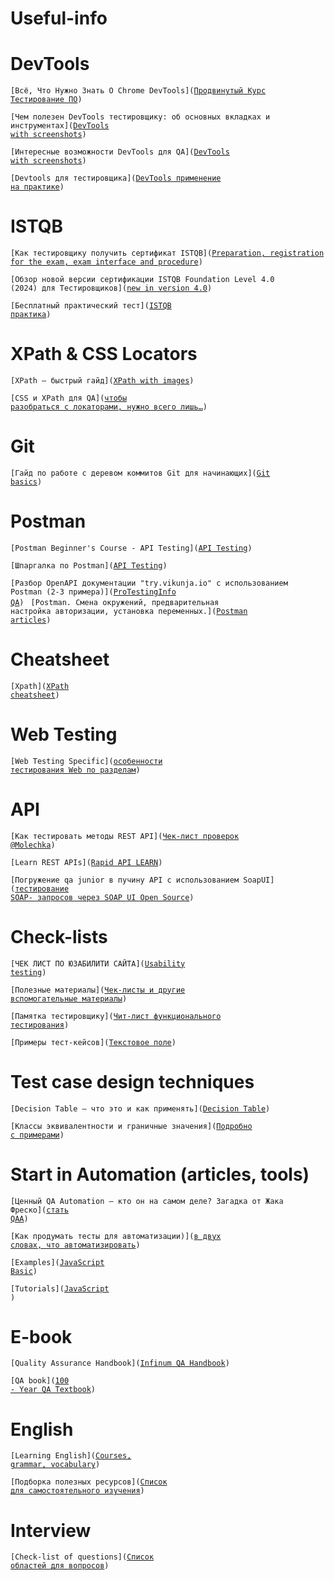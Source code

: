 # Useful-info

# DevTools

<code>[Всё, Что Нужно Знать О Chrome DevTools]([Продвинутый Курс Тестирование ПО](https://www.youtube.com/watch?v=4iIryVM77HM))
</code>

<code>[Чем полезен DevTools тестировщику: об основных вкладках и инструментах]([DevTools with screenshots](https://habr.com/ru/articles/768830/))
</code>

<code>[Интересные возможности DevTools для QA]([DevTools with screenshots](https://fuse8.ru/articles/interesting-devtools-features-for-qa))
</code>

<code>[Devtools для тестировщика]([DevTools применение на практике](https://www.youtube.com/watch?v=rjavgfb4cn0))
</code>

# ISTQB

<code>[Как тестировщику получить сертификат  ISTQB]([Preparation, registration for the exam, exam interface and procedure](https://habr.com/ru/articles/754418/))
</code>

<code>[Обзор новой версии сертификации ISTQB Foundation Level 4.0 (2024) для Тестировщиков]([new in version 4.0](https://habr.com/ru/articles/750868/))
</code>

<code>[Бесплатный практический тест]([ISTQB практика](https://www.gasq.org/ru/%D0%B3%D0%BB%D0%B0%D0%B2%D0%BD%D0%B0%D1%8F.html))
</code>

# XPath & CSS Locators

<code>[XPath — быстрый гайд]([XPath with images](https://testengineer.ru/xpath-quick-guide/))
</code>

<code>[CSS и XPath для QA]([чтобы разобраться с локаторами, нужно всего лишь…](https://habr.com/ru/companies/skyeng/articles/588282/))
</code>

# Git
<code>[Гайд по работе с деревом коммитов Git для начинающих]([Git basics](https://proglib.io/p/gayd-po-rabote-s-derevom-kommitov-git-dlya-nachinayushchih-2023-02-02))
</code>

# Postman

<code>[Postman Beginner's Course - API Testing]([API Testing](https://www.youtube.com/watch?v=VywxIQ2ZXw4))
</code>

<code>[Шпаргалка по Postman]([API Testing](https://testengineer.ru/postman-cheat-sheet/))
</code>

<code>[Разбор OpenAPI документации "try.vikunja.io" с использованием Postman (2-3 примера)]([ProTestingInfo QA](https://www.youtube.com/watch?v=7BvrTyrOVIM))
</code>
<code>[Postman. Смена окружений, предварительная настройка авторизации, установка переменных.]([Postman articles](https://medium.com/effective-developers/postman-%D1%81%D0%BC%D0%B5%D0%BD%D0%B0-%D0%BE%D0%BA%D1%80%D1%83%D0%B6%D0%B5%D0%BD%D0%B8%D0%B9-%D0%BD%D0%B0%D1%81%D1%82%D1%80%D0%BE%D0%B9%D0%BA%D0%B0-%D0%B0%D0%B2%D1%82%D0%BE%D1%80%D0%B8%D0%B7%D0%B0%D1%86%D0%B8%D0%B8-%D0%B7%D0%B0%D0%BF%D1%80%D0%BE%D1%81%D0%BE%D0%B2-%D1%83%D1%81%D1%82%D0%B0%D0%BD%D0%BE%D0%B2%D0%BA%D0%B0-%D0%BF%D0%B5%D1%80%D0%B5%D0%BC%D0%B5%D0%BD%D0%BD%D1%8B%D1%85-a190a0a9617))
</code>

# Cheatsheet

<code>[Xpath]([XPath cheatsheet](https://devhints.io/xpath))
</code>

# Web Testing 

<code>[Web Testing Specific]([особенности тестирования Web по разделам](https://habr.com/ru/companies/space307/articles/668974/))
</code>

# API

<code>[Как тестировать методы REST API]([Чек-лист проверок @Molechka](https://habr.com/ru/articles/704090/))
</code>

<code>[Learn REST APIs]([Rapid API LEARN](https://rapidapi.com/learn/rest#what-is-http))
</code>

<code>[Погружение qa junior в пучину API с использованием SoapUI]([тестирование SOAP- запросов через SOAP UI Open Source](https://habr.com/ru/companies/renins/articles/558436/))
</code>

# Check-lists

<code>[ЧЕК ЛИСТ ПО ЮЗАБИЛИТИ САЙТА]([Usability testing](https://seo-akademiya.com/baza-znanij/vnutrennyaya-optimizacziya/chek-list-po-yuzabiliti-sajta/))
</code>

<code>[Полезные материалы]([Чек-листы и другие вспомогательные материалы](https://qalearning.net/home/usefullresourses))
</code>

<code>[Памятка тестировщику]([Чит-лист функционального тестирования](https://habr.com/ru/articles/715262/))
</code>

<code>[Примеры тест-кейсов]([Текстовое поле](https://habr.com/ru/articles/790962/))
</code>

# Test case design techniques

<code>[Decision Table — что это и как применять]([Decision Table](https://habr.com/ru/articles/546432/))
</code>

<code>[Классы эквивалентности и граничные значения]([Подробно с примерами](https://qalearning.net/usefullresourses/equivalence_partitioning))
</code>

# Start in Automation (articles, tools)

<code>[Ценный QA Automation – кто он на самом деле? Загадка от Жака Фреско]([стать QAA](https://habr.com/ru/companies/skyeng/articles/705190/))
</code>

<code>[Как продумать тесты для автоматизации)]([в двух словах, что автоматизировать](https://okiseleva.blogspot.com/2022/11/blog-post_24.html))
</code>

<code>[Examples]([JavaScript Basic](https://doka.guide/js/))
</code>

<code>[Tutorials]([JavaScript ](https://www.w3schools.com/))
</code>

# E-book

<code>[Quality Assurance Handbook]([Infinum QA Handbook](https://infinum.com/handbook/qa))
</code>

<code>[QA book]([100 - Year QA Textbook](https://mentorpiece.education/textbook/))
</code>

# English 

<code>[Learning English]([Courses, grammar, vocabulary](https://www.bbc.co.uk/))
</code>

<code>[Подборка полезных ресурсов]([Список для самостоятельного изучения](https://bright-desert-dc9.notion.site/42767080b827485d9dcc75eaaf76f05c))
</code>

# Interview 

<code>[Check-list of questions]([Список областей для вопросов](https://lilovayakorova.notion.site/0d5313d70fb14722bf64b9d1e9f39c73))
</code>






